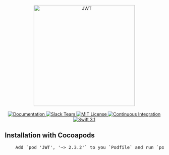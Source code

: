 <p align="center">
    <img src="https://cloud.githubusercontent.com/assets/1342803/24798188/0915659c-1b95-11e7-9a99-7c75d760c904.png" width="320" alt="JWT">
    <br>
    <br>
    <a href="https://docs.vapor.codes/2.0/jwt/package/">
        <img src="http://img.shields.io/badge/read_the-docs-92A8D1.svg" alt="Documentation">
    </a>
    <a href="http://vapor.team">
        <img src="http://vapor.team/badge.svg" alt="Slack Team">
    </a>
    <a href="LICENSE">
        <img src="http://img.shields.io/badge/license-MIT-brightgreen.svg" alt="MIT License">
    </a>
    <a href="https://circleci.com/gh/vapor/jwt">
        <img src="https://circleci.com/gh/vapor/jwt.svg?style=shield" alt="Continuous Integration">
    </a>
    <a href="https://swift.org">
        <img src="http://img.shields.io/badge/swift-3.1-brightgreen.svg" alt="Swift 3.1">
    </a>
</p>

<p align="center">
	<h2>Installation with Cocoapods</h2>
	<pre>
	Add `pod 'JWT', '~> 2.3.2'` to you `Podfile` and run `pod install`.
	</pre>
<p>
